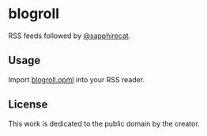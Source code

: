 # blogroll

RSS feeds followed by [@sapphirecat](https://github.com/sapphirecat).

## Usage

Import [blogroll.opml](https://raw.githubusercontent.com/sapphirecat/blogroll/refs/heads/main/blogroll.opml)
into your RSS reader.

## License

This work is dedicated to the public domain by the creator.
